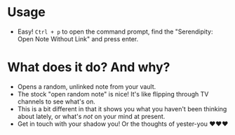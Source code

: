 # Usage
- Easy! `Ctrl + p` to open the command prompt, find the "Serendipity: Open Note Without Link" and press enter.

# What does it do? And why?
- Opens a random, unlinked note from your vault.
- The stock "open random note" is nice! It's like flipping through TV channels to see what's on.
- This is a bit different in that it shows you what you haven't been thinking about lately, or what's _not_ on your mind at present.
- Get in touch with your shadow you! Or the thoughts of yester-you ❤️❤️❤️